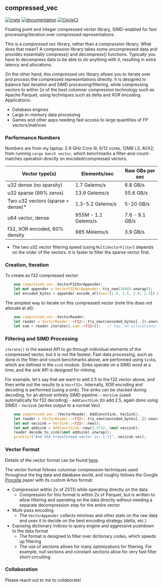 ## compressed_vec

[![crate](https://img.shields.io/crates/v/compressed_vec.svg)](https://crates.io/crates/compressed_vec)
[![documentation](https://docs.rs/compressed_vec/badge.svg)](https://docs.rs/compressed_vec)
[![CircleCI](https://circleci.com/gh/velvia/compressed-vec.svg?style=shield)](https://circleci.com/gh/velvia/compressed-vec)

Floating point and integer compressed vector library, SIMD-enabled for fast processing/iteration over compressed representations.

This is a *compressed vec* library, rather than a *compression* library.  What does that mean?  A compression library takes some uncompressed data and provides essentially compress() and decompress() functions.  Typically you have to decompress data to be able to do anything with it, resulting in extra latency and allocations.

On the other hand, this *compressed vec* library allows you to iterate over and process the compressed representations directly.  It is designed to balance fast iteration and SIMD processing/filtering, while compressing vectors to within 2x of the best columnar compression technology such as Apache Parquet, using techniques such as delta and XOR encoding.  Applications:

* Database engines
* Large in-memory data processing
* Games and other apps needing fast access to large quantities of FP vectors/matrices

### Performance Numbers

Numbers are from my laptop: 2.9 GHz Core i9, 6/12 cores, 12MB L3, AVX2; from running `cargo bench vector`, which benchmarks a filter-and-count-matches operation directly on encoded/compressed vectors.

| Vector type(s) | Elements/sec | Raw GBs per sec |
| -------------- | ------------ | --------------- |
| u32 dense (no sparsity) | 1.7 Gelems/s  | 6.8 GB/s  |
| u32 sparse (99% zeros)  | 13.9 Gelems/s | 55.6 GB/s |
| Two u32 vectors (sparse + dense)* |  1.3-5.2 Gelems/s | 5-20 GB/s |
| u64 vector, dense       |  955M - 1.1 Gelems/s        | 7.6 - 9.1 GB/s |
| f32, XOR encoded, 60% density |  985 Melems/s         | 3.9 GB/s       |

* The two u32 vector filtering speed (using `MultiVectorFilter`) depends on the order of the vectors.  It is faster to filter the sparse vector first.

### Creation, Iteration

To create an f32 compressed vector:

```rust
    use compressed_vec::VectorF32XorAppender;
    let mut appender = VectorF32XorAppender::try_new(2048).unwrap();
    let encoded_bytes = appender.encode_all(vec![1.0, 1.5, 2.0, 2.5]).unwrap();
```

The simplest way to iterate on this compressed vector (note this does not allocate at all):

```rust
    use compressed_vec::VectorReader;
    let reader = VectorReader::<f32>::try_new(&encoded_bytes[..]).unwrap();
    let sum = reader.iterate().sum::<f32>();   // Yay, no allocations!
```

### Filtering and SIMD Processing

`iterate()` is the easiest API to go through individual elements of the compressed vector, but it is not the fastest.  Fast data processing, such as done in the filter-and-count benchmarks above, are performed using `Sink`s, which are defined in the `sink` module.  Sinks operate on a SIMD word at a time, and the sink API is designed for inlining.

For example, let's say that we want to add 2.5 to the f32 vector above, and then write out the results to a `Vec<f32>`.  Internally, XOR encoding and decoding is performed (using a sink).  The sinks can be stacked during decoding, for an almost entirely SIMD pipeline:
    - `XorSink` (used automatically for f32 decoding)
    - `AddConstSink`  (to add 2.5, again done using SIMD)
    - `VecSink`  (writes output to a normal Vec)

```rust
    use compressed_vec::{VectorReader, AddConstSink, VecSink};
    let reader = VectorReader::<f32>::try_new(&encoded_bytes[..]).unwrap();
    let mut vecsink = VecSink::<f32>::new();
    let mut addsink = AddConstSink::new(2.5f32, &mut vecsink);
    reader.decode_to_sink(&mut addsink).unwrap();
    println!("And the transformed vector is: {:?}", vecsink.vec);
```

### Vector Format

Details of the vector format can be found [here](https://github.com/velvia/compressed-vec/blob/main/vector_format.md).

The vector format follows columnar compression techniques used throughout the big data and database world, and roughly follows the Google [Procella](https://blog.acolyer.org/2019/09/11/procella/) paper with its custom Artus format:

* Compression within 2x of ZSTD while operating directly on the data
    * Compression for this format is within 2x of Parquet, but is written to allow filtering and operating on the data directly without needing a separate decompression step for the entire vector
* Multi-pass encoding
    * The `VectorAppender` collects min/max and other stats on the raw data and uses it to decide on the best encoding strategy (delta, etc.)
* Exposing dictionary indices to query engine and aggressive pushdown to the data format
    * The format is designed to filter over dictionary codes, which speeds up filtering
    * The use of sections allows for many optimizations for filtering.  For example, null sections and constant sections allow for very fast filter short-circuiting.

### Collaboration

Please reach out to me to collaborate!